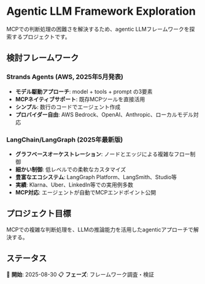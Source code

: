 # Agentic LLM Framework Exploration

MCPでの判断処理の困難さを解決するため、agentic LLMフレームワークを探索するプロジェクトです。

## 検討フレームワーク

### Strands Agents (AWS, 2025年5月発表)
- **モデル駆動アプローチ**: model + tools + prompt の3要素
- **MCPネイティブサポート**: 既存MCPツールを直接活用
- **シンプル**: 数行のコードでエージェント作成
- **プロバイダー自由**: AWS Bedrock、OpenAI、Anthropic、ローカルモデル対応

### LangChain/LangGraph (2025年最新版)
- **グラフベースオーケストレーション**: ノードとエッジによる複雑なフロー制御
- **細かい制御**: 低レベルでの柔軟なカスタマイズ
- **豊富なエコシステム**: LangGraph Platform、LangSmith、Studio等
- **実績**: Klarna、Uber、LinkedIn等での実用例多数
- **MCP対応**: エージェントが自動でMCPエンドポイント公開

## プロジェクト目標

MCPでの複雑な判断処理を、LLMの推論能力を活用したagenticアプローチで解決する。

## ステータス

🚀 **開始**: 2025-08-30
📋 **フェーズ**: フレームワーク調査・検証
